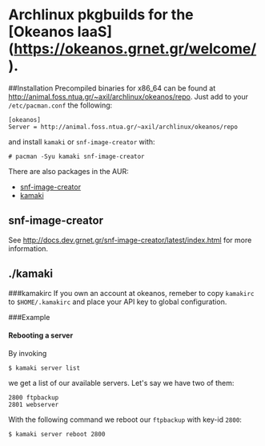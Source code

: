 # Archlinux pkgbuilds for the [Okeanos IaaS] (https://okeanos.grnet.gr/welcome/).

##Installation
Precompiled binaries for x86\_64 can be found at http://animal.foss.ntua.gr/~axil/archlinux/okeanos/repo. 
Just add to your `/etc/pacman.conf` the following:

    [okeanos]
    Server = http://animal.foss.ntua.gr/~axil/archlinux/okeanos/repo
	
and install `kamaki` or `snf-image-creator` with:

    # pacman -Syu kamaki snf-image-creator

There are also packages in the AUR:

- [snf-image-creator](https://aur.archlinux.org/packages/snf-image-creator/)
- [kamaki](https://aur.archlinux.org/packages/kamaki)


## snf-image-creator

See http://docs.dev.grnet.gr/snf-image-creator/latest/index.html for more
information.

## ./kamaki

###kamakirc
If you own an account at okeanos, remeber to copy `kamakirc` to `$HOME/.kamakirc` and place your API key to global configuration.

###Example
#### Rebooting a server
By invoking 

    $ kamaki server list

we get a list of our available servers. Let's say we have two of them:

    2800 ftpbackup
    2801 webserver

With the following command we reboot our `ftpbackup` with key-id `2800`:

    $ kamaki server reboot 2800

